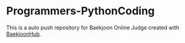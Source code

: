 # Programmers-PythonCoding
This is a auto push repository for Baekjoon Online Judge created with [BaekjoonHub](https://github.com/BaekjoonHub/BaekjoonHub).

